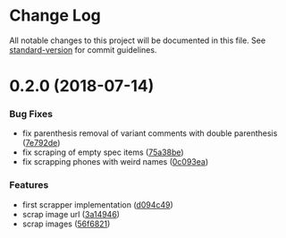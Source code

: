 # Change Log

All notable changes to this project will be documented in this file. See [standard-version](https://github.com/conventional-changelog/standard-version) for commit guidelines.

<a name="0.2.0"></a>
# 0.2.0 (2018-07-14)


### Bug Fixes

* fix parenthesis removal of variant comments with double parenthesis ([7e792de](https://github.com/QuentinRoy/phonearena-scrapper/commit/7e792de))
* fix scraping of empty spec items ([75a38be](https://github.com/QuentinRoy/phonearena-scrapper/commit/75a38be))
* fix scrapping phones with weird names ([0c093ea](https://github.com/QuentinRoy/phonearena-scrapper/commit/0c093ea))


### Features

* first scrapper implementation ([d094c49](https://github.com/QuentinRoy/phonearena-scrapper/commit/d094c49))
* scrap image url ([3a14946](https://github.com/QuentinRoy/phonearena-scrapper/commit/3a14946))
* scrap images ([56f6821](https://github.com/QuentinRoy/phonearena-scrapper/commit/56f6821))
